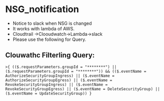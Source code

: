 # NSG_notification

* Notice to slack when NSG is changed
* It works with lambda of AWS.
* Cloudtrail →Clooudwatch→Lambda→slack
* Please use the following for Query.

## Clouwathc Filterling Query:

```cloudwatch
>{ (($.requestParameters.groupId = "********") || ($.requestParameters.groupId = "********")) && (($.eventName = AuthorizeSecurityGroupIngress) || ($.eventName = AuthorizeSecurityGroupEgress) || ($.eventName = RevokeSecurityGroupIngress) || ($.eventName = RevokeSecurityGroupEgress) || ($.eventName = DeleteSecurityGroup) || ($.eventName = UpdateSecurityGroup)) }
```